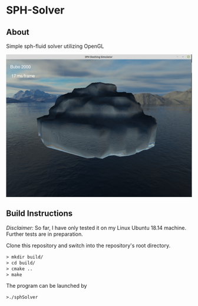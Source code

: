 # SPH-Solver
## About
Simple sph-fluid solver utilizing OpenGL

![Screenshot of application](images/sphSolver.png)

## Build Instructions

*Disclaimer:* So far, I have only tested it on my Linux Ubuntu 18.14 machine. Further tests are in preparation.

Clone this repository and switch into the repository's root directory.

    > mkdir build/
    > cd build/
    > cmake ..
    > make 

The program can be launched by 

    >./sphSolver

